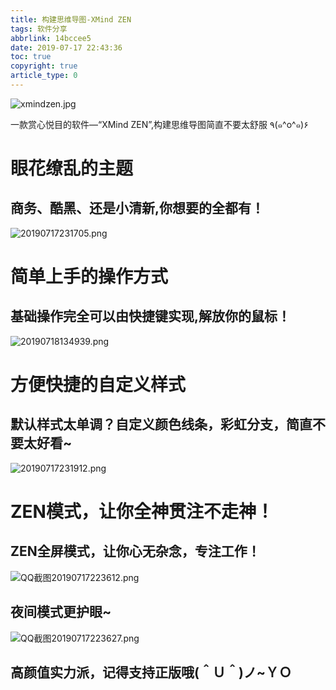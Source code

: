 ```yaml
---
title: 构建思维导图-XMind ZEN
tags: 软件分享
abbrlink: 14bccee5
date: 2019-07-17 22:43:36
toc: true
copyright: true
article_type: 0
---
```


![xmindzen.jpg](https://cdn.jsdelivr.net/gh/Anyway521/blogpic@main/image/imagexmindzen.jpg)

一款赏心悦目的软件—“XMind ZEN”,构建思维导图简直不要太舒服 ٩(๑^o^๑)۶

<!--more-->

# 眼花缭乱的主题
## 商务、酷黑、还是小清新,你想要的全都有！

<!-- ![20190717225100.png](https://cdn.jsdelivr.net/gh/Anyway521/blogpic@main/image/image20190717225100.png) -->

![20190717231705.png](https://cdn.jsdelivr.net/gh/Anyway521/blogpic@main/image/image20190717231705.png)

# 简单上手的操作方式
## 基础操作完全可以由快捷键实现,解放你的鼠标！

![20190718134939.png](https://cdn.jsdelivr.net/gh/Anyway521/blogpic@main/image/image20190718134939.png)

# 方便快捷的自定义样式
## 默认样式太单调？自定义颜色线条，彩虹分支，简直不要太好看~

![20190717231912.png](https://cdn.jsdelivr.net/gh/Anyway521/blogpic@main/image/image20190717231912.png)

# ZEN模式，让你全神贯注不走神！
## ZEN全屏模式，让你心无杂念，专注工作！

![QQ截图20190717223612.png](https://cdn.jsdelivr.net/gh/Anyway521/blogpic@main/image/imageQQ截图20190717223612.png)

## 夜间模式更护眼~

![QQ截图20190717223627.png](https://cdn.jsdelivr.net/gh/Anyway521/blogpic@main/image/imageQQ截图20190717223627.png)

## 高颜值实力派，记得支持正版哦(＾Ｕ＾)ノ~ＹＯ